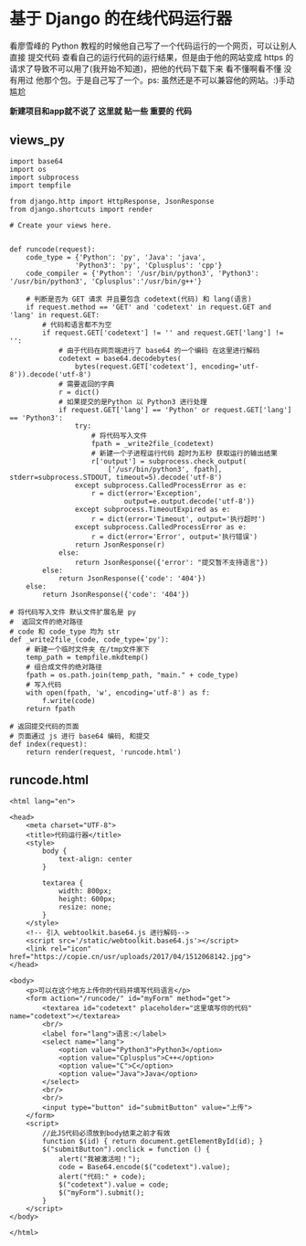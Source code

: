 # 基于 Django 的在线代码运行器

看廖雪峰的 Python 教程的时候他自己写了一个代码运行的一个网页，可以让别人直接 提交代码 查看自己的运行代码的运行结果，但是由于他的网站变成 https 的请求了导致不可以用了(我开始不知道)，把他的代码下载下来 看不懂啊看不懂 没有用过 他那个包。于是自己写了一个。ps: 虽然还是不可以兼容他的网站。:)手动尴尬

**新建项目和app就不说了 这里就 贴一些 重要的 代码**

## views_py

    import base64
    import os
    import subprocess
    import tempfile

    from django.http import HttpResponse, JsonResponse
    from django.shortcuts import render

    # Create your views here.


    def runcode(request):
        code_type = {'Python': 'py', 'Java': 'java',
                    'Python3': 'py', 'Cplusplus': 'cpp'}
        code_compiler = {'Python': '/usr/bin/python3', 'Python3': '/usr/bin/python3', 'Cplusplus':'/usr/bin/g++'}

        # 判断是否为 GET 请求 并且要包含 codetext(代码) 和 lang(语言)
        if request.method == 'GET' and 'codetext' in request.GET and 'lang' in request.GET:
            # 代码和语言都不为空
            if request.GET['codetext'] != '' and request.GET['lang'] != '':
                # 由于代码在网页端进行了 base64 的一个编码 在这里进行解码
                codetext = base64.decodebytes(
                    bytes(request.GET['codetext'], encoding='utf-8')).decode('utf-8')
                # 需要返回的字典
                r = dict()
                # 如果提交的是Python 以 Python3 进行处理
                if request.GET['lang'] == 'Python' or request.GET['lang'] == 'Python3':
                    try:
                        # 将代码写入文件
                        fpath = _write2file_(codetext)
                        # 新建一个子进程运行代码 超时为五秒 获取运行的输出结果
                        r['output'] = subprocess.check_output(
                            ['/usr/bin/python3', fpath], stderr=subprocess.STDOUT, timeout=5).decode('utf-8')
                    except subprocess.CalledProcessError as e:
                        r = dict(error='Exception',
                                output=e.output.decode('utf-8'))
                    except subprocess.TimeoutExpired as e:
                        r = dict(error='Timeout', output='执行超时')
                    except subprocess.CalledProcessError as e:
                        r = dict(error='Error', output='执行错误')
                    return JsonResponse(r)
                else:
                    return JsonResponse({'error': "提交暂不支持语言"})
            else:
                return JsonResponse({'code': '404'})
        else:
            return JsonResponse({'code': '404'})

    # 将代码写入文件 默认文件扩展名是 py
    #  返回文件的绝对路径
    # code 和 code_type 均为 str 
    def _write2file_(code, code_type='py'):
        # 新建一个临时文件夹 在/tmp文件家下
        temp_path = tempfile.mkdtemp()
        # 组合成文件的绝对路径
        fpath = os.path.join(temp_path, "main." + code_type)
        # 写入代码
        with open(fpath, 'w', encoding='utf-8') as f:
            f.write(code)
        return fpath

    # 返回提交代码的页面
    # 页面通过 js 进行 base64 编码, 和提交
    def index(request):
        return render(request, 'runcode.html')
## runcode.html

    <html lang="en">

    <head>
        <meta charset="UTF-8">
        <title>代码运行器</title>
        <style>
            body {
                text-align: center
            }

            textarea {
                width: 800px;
                height: 600px;
                resize: none;
            }
        </style>
        <!-- 引入 webtoolkit.base64.js 进行解码-->
        <script src='/static/webtoolkit.base64.js'></script>
        <link rel="icon" href="https://copie.cn/usr/uploads/2017/04/1512068142.jpg">
    </head>

    <body>
        <p>可以在这个地方上传你的代码并填写代码语言</p>
        <form action="/runcode/" id="myForm" method="get">
            <textarea id="codetext" placeholder="这里填写你的代码" name="codetext"></textarea>
            <br/>
            <label for="lang">语言:</label>
            <select name="lang">
                <option value="Python3">Python3</option>
                <option value="Cplusplus">C++</option>
                <option value="C">C</option>
                <option value="Java">Java</option>            
            </select>
            <br/>
            <br/>
            <input type="button" id="submitButton" value="上传">
        </form>
        <script>
            //此JS代码必须放到body结束之前才有效
            function $(id) { return document.getElementById(id); }
            $("submitButton").onclick = function () {
                alert("我被激活啦！");
                code = Base64.encode($("codetext").value);
                alert("代码:" + code);
                $("codetext").value = code;
                $("myForm").submit();
            }
        </script>
    </body>

    </html>
